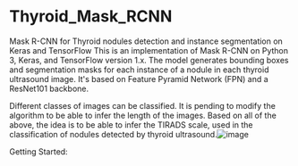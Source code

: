 # Thyroid_Mask_RCNN
Mask R-CNN for Thyroid nodules detection and instance segmentation on Keras and TensorFlow
This is an implementation of Mask R-CNN on Python 3, Keras, and TensorFlow version 1.x. 
The model generates bounding boxes and segmentation masks for each instance of a nodule in each thyroid ultrasound image. 
It's based on Feature Pyramid Network (FPN) and a ResNet101 backbone.


Different classes of images can be classified.
It is pending to modify the algorithm to be able to infer the length of the images.
Based on all of the above, the idea is to be able to infer the TIRADS scale, used in the classification of nodules detected by thyroid ultrasound.![image](https://user-images.githubusercontent.com/105322443/175075210-c2a33fbe-324b-483d-85bc-b66430652160.png)

Getting Started:
